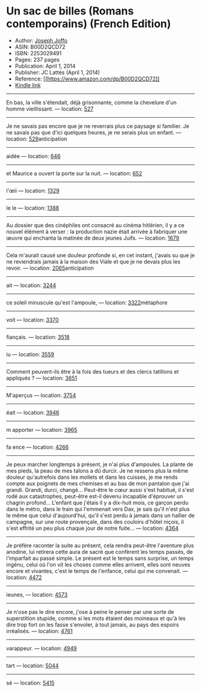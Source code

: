 # Un sac de billes (Romans contemporains) (French Edition)

* Author: [Joseph Joffo](https://www.amazon.com/Joseph-Joffo/e/B00456I4Q2/ref=dp_byline_cont_ebooks_1)
* ASIN: B00D2QCD72
* ISBN: 2253029491
* Pages: 237 pages
* Publication: April 1, 2014
* Publisher: JC Lattès (April 1, 2014)
* Reference: [[https://www.amazon.com/dp/B00D2QCD72]]
* [Kindle link](kindle://book?action=open&asin=B00D2QCD72)


---
En bas, la ville s'étendait, déjà grisonnante, comme la chevelure d'un homme vieillissant. — location: [527](kindle://book?action=open&asin=B00D2QCD72&location=527)

---
Je ne savais pas encore que je ne reverrais plus ce paysage si familier. Je ne savais pas que d'ici quelques heures, je ne serais plus un enfant. — location: [529](kindle://book?action=open&asin=B00D2QCD72&location=529)anticipation 

---
aidée — location: [646](kindle://book?action=open&asin=B00D2QCD72&location=646)

---
et Maurice a ouvert la porte sur la nuit. — location: [652](kindle://book?action=open&asin=B00D2QCD72&location=652)

---
l'œii — location: [1329](kindle://book?action=open&asin=B00D2QCD72&location=1329)

---
le le — location: [1388](kindle://book?action=open&asin=B00D2QCD72&location=1388)

---
Au dossier que des cinéphiles ont consacré au cinéma hitlérien, il y a ce nouvel élément à verser : la production nazie était arrivée à fabriquer une œuvre qui enchanta la matinée de deux jeunes Juifs. — location: [1679](kindle://book?action=open&asin=B00D2QCD72&location=1679)

---
Cela m'aurait causé une douleur profonde si, en cet instant, j'avais su que je ne reviendrais jamais à la maison des Viale et que je ne devais plus les revoir. — location: [2065](kindle://book?action=open&asin=B00D2QCD72&location=2065)anticipation 

---
ait — location: [3244](kindle://book?action=open&asin=B00D2QCD72&location=3244)

---
ce soleil minuscule qu'est l'ampoule, — location: [3322](kindle://book?action=open&asin=B00D2QCD72&location=3322)métaphore

---
voit — location: [3370](kindle://book?action=open&asin=B00D2QCD72&location=3370)

---
fiançais. — location: [3518](kindle://book?action=open&asin=B00D2QCD72&location=3518)

---
iu — location: [3559](kindle://book?action=open&asin=B00D2QCD72&location=3559)

---
Comment peuvent-ils être à la fois des tueurs et des clercs tatillons et appliqués ? — location: [3651](kindle://book?action=open&asin=B00D2QCD72&location=3651)

---
M'aperçus — location: [3754](kindle://book?action=open&asin=B00D2QCD72&location=3754)

---
éait — location: [3946](kindle://book?action=open&asin=B00D2QCD72&location=3946)

---
m apporter — location: [3965](kindle://book?action=open&asin=B00D2QCD72&location=3965)

---
fa ence — location: [4266](kindle://book?action=open&asin=B00D2QCD72&location=4266)

---
Je peux marcher longtemps à présent, je n'ai plus d'ampoules. La plante de mes pieds, la peau de mes talons a dû durcir. Je ne ressens plus la même douleur qu'autrefois dans les mollets et dans les cuisses, je me rends compte aux poignets de mes chemises et au bas de mon pantalon que j'ai grandi. Grandi, durci, changé... Peut-être le cœur aussi s'est habitué, il s'est rodé aux catastrophes, peut-être est-il devenu incapable d'éprouver un chagrin profond... L'enfant que j'étais il y a dix-huit mois, ce garçon perdu dans le métro, dans le train qui l'emmenait vers Dax, je sais qu'il n'est plus le même que celui d'aujourd'hui, qu'il s'est perdu à jamais dans un hallier de campagne, sur une route provençale, dans des couloirs d'hôtel niçois, il s'est effrité un peu plus chaque jour de notre fuite... — location: [4364](kindle://book?action=open&asin=B00D2QCD72&location=4364)

---
Je préfère raconter la suite au présent, cela rendra peut-être l'aventure plus anodine, lui retirera cette aura de sacré que confèrent les temps passés, de l'imparfait au passé simple. Le présent est le temps sans surprise, un temps ingénu, celui où l'on vit les choses comme elles arrivent, elles sont neuves encore et vivantes, c'est le temps de l'enfance, celui qui me convenait. — location: [4472](kindle://book?action=open&asin=B00D2QCD72&location=4472)

---
ieunes, — location: [4573](kindle://book?action=open&asin=B00D2QCD72&location=4573)

---
Je n'ose pas le dire encore, j'ose à peine le penser par une sorte de superstition stupide, comme si les mots étaient des moineaux et qu'à les dire trop fort on les fasse s'envoler, à tout jamais, au pays des espoirs irréalisés. — location: [4761](kindle://book?action=open&asin=B00D2QCD72&location=4761)

---
varappeur. — location: [4949](kindle://book?action=open&asin=B00D2QCD72&location=4949)

---
tart — location: [5044](kindle://book?action=open&asin=B00D2QCD72&location=5044)

---
sé — location: [5415](kindle://book?action=open&asin=B00D2QCD72&location=5415)

